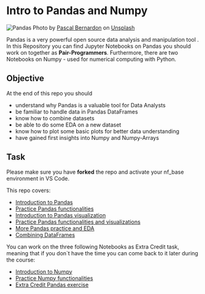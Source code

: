 # Intro to Pandas and Numpy


![Pandas](./images/pandas_photo.jpg)
<span>Photo by <a href="https://unsplash.com/@pbernardon?utm_source=unsplash&amp;utm_medium=referral&amp;utm_content=creditCopyText">Pascal Bernardon</a> on <a href="https://unsplash.com/s/photos/panda?utm_source=unsplash&amp;utm_medium=referral&amp;utm_content=creditCopyText">Unsplash</a></span>

Pandas is a very powerful open source data analysis and manipulation tool .  
In this Repository you can find Jupyter Notebooks on Pandas you should work on together as **Pair-Programmers**. 
Furthermore, there are two Notebooks on Numpy - used for numerical computing with Python. 

## Objective

At the end of this repo you should 
- understand why Pandas is a valuable tool for Data Analysts
- be familiar to handle data in Pandas DataFrames 
- know how to combine datasets
- be able to do some EDA on a new dataset
- know how to plot some basic plots for better data understanding
- have gained first insights into Numpy and Numpy-Arrays

## Task 
Please make sure you have **forked** the repo and activate your nf_base environment in VS Code.

This repo covers:

- [Introduction to Pandas](1_pandas.ipynb)
- [Practice Pandas functionalities](2_pandas_practice_1.ipynb)
- [Introduction to Pandas visualization](3_pandas_visualization.ipynb)
- [Practice Pandas functionalities and visualizations](4_pandas_practice_2.ipynb)
- [More Pandas practice and EDA](5_pandas_practice_3.ipynb)
- [Combining DataFrames](6_combine_dataframes.ipynb)  

You can work on the three following Notebooks as Extra Credit task, meaning that if you don`t have the time you can come back to it later during the course:  
- [Introduction to Numpy](EXTRA_7_numpy.ipynb)
- [Practice Numpy functionalities](EXTRA_8_numpy_practice.ipynb)
- [Extra Credit Pandas exercise](EXTRA_9_pandas_practice_4.ipynb)




